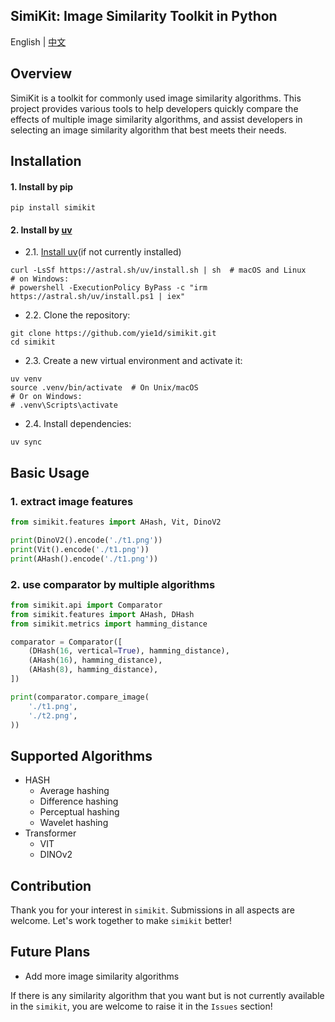 ## SimiKit: Image Similarity Toolkit in Python


English | [中文](doc/README_cn.md) 

## Overview

SimiKit is a toolkit for commonly used image similarity algorithms. This project provides various tools to help developers quickly compare the effects of multiple image similarity algorithms, and assist developers in selecting an image similarity algorithm that best meets their needs.

## Installation
#### 1. Install by pip
```shell
pip install simikit
```

#### 2. Install by [uv](https://github.com/astral-sh/uv)
- 2.1. [Install uv](https://docs.astral.sh/uv/getting-started/installation/)(if not currently installed)
```shell
curl -LsSf https://astral.sh/uv/install.sh | sh  # macOS and Linux
# on Windows:
# powershell -ExecutionPolicy ByPass -c "irm https://astral.sh/uv/install.ps1 | iex"
```
- 2.2. Clone the repository:
```shell
git clone https://github.com/yie1d/simikit.git  
cd simikit
```
- 2.3. Create a new virtual environment and activate it:
```shell
uv venv
source .venv/bin/activate  # On Unix/macOS
# Or on Windows:
# .venv\Scripts\activate
```
- 2.4. Install dependencies:
```shell
uv sync
```

## Basic Usage

### 1. extract image features
```python
from simikit.features import AHash, Vit, DinoV2

print(DinoV2().encode('./t1.png'))
print(Vit().encode('./t1.png'))
print(AHash().encode('./t1.png'))

```

### 2. use comparator by multiple algorithms
```python
from simikit.api import Comparator
from simikit.features import AHash, DHash
from simikit.metrics import hamming_distance

comparator = Comparator([
    (DHash(16, vertical=True), hamming_distance),
    (AHash(16), hamming_distance),
    (AHash(8), hamming_distance),
])

print(comparator.compare_image(
    './t1.png',
    './t2.png',
))
```

## Supported Algorithms

- HASH
  - Average hashing
  - Difference hashing
  - Perceptual hashing
  - Wavelet hashing
- Transformer
  - VIT
  - DINOv2

## Contribution

Thank you for your interest in `simikit`. Submissions in all aspects are welcome. Let's work together to make `simikit` better!

## Future Plans

- Add more image similarity algorithms

If there is any similarity algorithm that you want but is not currently available in the `simikit`, you are welcome to raise it in the `Issues` section!

